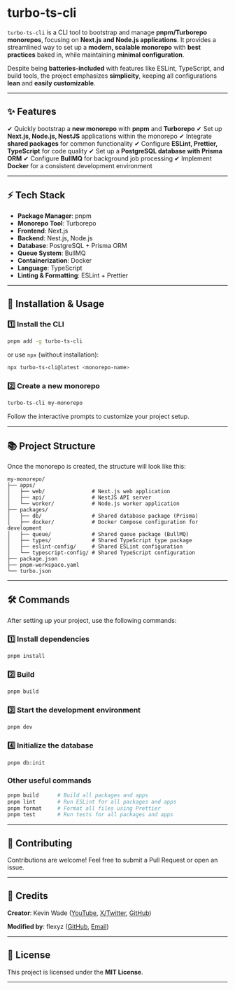 # **turbo-ts-cli**

`turbo-ts-cli` is a CLI tool to bootstrap and manage **pnpm/Turborepo monorepos**, focusing on **Next.js and Node.js applications**. It provides a streamlined way to set up a **modern, scalable monorepo** with **best practices** baked in, while maintaining **minimal configuration**.

Despite being **batteries-included** with features like ESLint, TypeScript, and build tools, the project emphasizes **simplicity**, keeping all configurations **lean** and **easily customizable**.

---

## **✨ Features**
✔ Quickly bootstrap a **new monorepo** with **pnpm** and **Turborepo**
✔ Set up **Next.js, Node.js, NestJS** applications within the monorepo
✔ Integrate **shared packages** for common functionality
✔ Configure **ESLint, Prettier, TypeScript** for code quality
✔ Set up a **PostgreSQL database with Prisma ORM**
✔ Configure **BullMQ** for background job processing
✔ Implement **Docker** for a consistent development environment

---

## **⚡ Tech Stack**
- **Package Manager**: pnpm
- **Monorepo Tool**: Turborepo
- **Frontend**: Next.js
- **Backend**: Nest.js, Node.js
- **Database**: PostgreSQL + Prisma ORM
- **Queue System**: BullMQ
- **Containerization**: Docker
- **Language**: TypeScript
- **Linting & Formatting**: ESLint + Prettier

---

## **🚀 Installation & Usage**

### **1️⃣ Install the CLI**
```sh
pnpm add -g turbo-ts-cli
```

or use `npx` (without installation):
```sh
npx turbo-ts-cli@latest <monorepo-name>
```

### **2️⃣ Create a new monorepo**
```sh
turbo-ts-cli my-monorepo
```
Follow the interactive prompts to customize your project setup.

---

## **📚 Project Structure**
Once the monorepo is created, the structure will look like this:

```
my-monorepo/
├── apps/
│   ├── web/               # Next.js web application
│   ├── api/               # NestJS API server
│   └── worker/            # Node.js worker application
├── packages/
│   ├── db/                # Shared database package (Prisma)
│   ├── docker/            # Docker Compose configuration for development
│   ├── queue/             # Shared queue package (BullMQ)
│   ├── types/             # Shared TypeScript type package
│   ├── eslint-config/     # Shared ESLint configuration
│   └── typescript-config/ # Shared TypeScript configuration
├── package.json
├── pnpm-workspace.yaml
└── turbo.json
```

---

## **🛠 Commands**
After setting up your project, use the following commands:

### **1️⃣ Install dependencies**
```sh
pnpm install
```

### **2️⃣ Build**
```sh
pnpm build
```

### **3️⃣ Start the development environment**
```sh
pnpm dev
```

### **4️⃣ Initialize the database**
```sh
pnpm db:init
```

### **Other useful commands**
```sh
pnpm build      # Build all packages and apps
pnpm lint       # Run ESLint for all packages and apps
pnpm format     # Format all files using Prettier
pnpm test       # Run tests for all packages and apps
```

---

## **🤝 Contributing**
Contributions are welcome! Feel free to submit a Pull Request or open an issue.

---

## **👥 Credits**
**Creator**:
Kevin Wade ([YouTube](https://www.youtube.com/@kevinwwwade), [X/Twitter](https://x.com/kevinwwwade), [GitHub](https://github.com/mrwade))

**Modified by**:
flexyz ([GitHub](https://github.com/flexyzwork), [Email](contact@flexyzwork.com))

---

## **📝 License**
This project is licensed under the **MIT License**.

---
